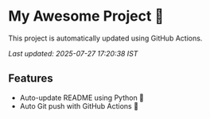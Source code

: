 # My Awesome Project 🚀

This project is automatically updated using GitHub Actions.

_Last updated: 2025-07-27 17:20:38 IST_

## Features
- Auto-update README using Python 🐍
- Auto Git push with GitHub Actions 🤖
